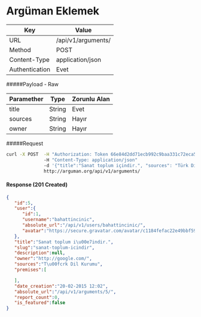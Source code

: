 Argüman Eklemek
=======================
| Key             | Value              |
| ----------------|--------------------|
| URL             | /api/v1/arguments/ |
| Method          | POST               |
| Content-Type    | application/json   |
| Authentication  | Evet               |


#####Payload - Raw

| Paramether    | Type     |  Zorunlu Alan |
| ------------- | ---------| --------------|
| title         | String   |  Evet         |
| sources       | String   |  Hayır        |
| owner         | String   |  Hayır        |


#####Request

```bash
curl -X POST  -H "Authorization: Token 66e84d2dd71ecb992c9baa331c72eca58f239909"
              -H "Content-Type: application/json"
              -d '{"title":"Sanat toplum içindir.", "sources": "Türk Dil Kurumu", "owner": "http://google.com/"}'
              http://arguman.org/api/v1/arguments/
```

#### Response (201 Created)

```json
{
   "id":5,
   "user":{
      "id":1,
      "username":"bahattincinic",
      "absolute_url":"/api/v1/users/bahattincinic/",
      "avatar":"https://secure.gravatar.com/avatar/c1184fefac22e49bbf59e3775ef6e9dd.jpg?s=80&r=g&d=mm"
   },
   "title":"Sanat toplum i\u00e7indir.",
   "slug":"sanat-toplum-icindir",
   "description":null,
   "owner":"http://google.com/",
   "sources":"T\u00fcrk Dil Kurumu",
   "premises":[

   ],
   "date_creation":"20-02-2015 12:02",
   "absolute_url":"/api/v1/arguments/5/",
   "report_count":0,
   "is_featured":false
}
```